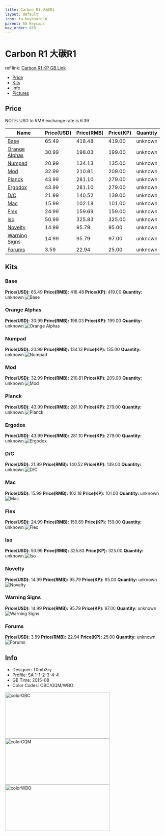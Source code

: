 ```yaml
---
title: Carbon R1 大碳R1
layout: default
icon: fa-keyboard-o
parent: SA Keycaps
nav_order: 869
---
```


# Carbon R1 大碳R1

ref link: [Carbon R1 KP GB Link]()

* [Price](#price)
* [Kits](#kits)
* [Info](#info)
* [Pictures](#pictures)


## Price  
NOTE: USD to RMB exchange rate is 6.39

| Name          | Price(USD)    |  Price(RMB) |  Price(KP) | Quantity |
| ------------- | ------------- |  ---------- |  --------- | -------- |
|[Base](#base)|65.49|418.48|419.00|unknown|
|[Orange Alphas](#orangealphas)|30.99|198.03|199.00|unknown|
|[Numpad](#numpad)|20.99|134.13|135.00|unknown|
|[Mod](#mod)|32.99|210.81|209.00|unknown|
|[Planck](#planck)|43.99|281.10|279.00|unknown|
|[Ergodox](#ergodox)|43.99|281.10|279.00|unknown|
|[D/C](#d/c)|21.99|140.52|139.00|unknown|
|[Mac](#mac)|15.99|102.18|101.00|unknown|
|[Flex](#flex)|24.99|159.69|159.00|unknown|
|[Iso](#iso)|50.99|325.83|325.00|unknown|
|[Novelty](#novelty)|14.99|95.79|95.00|unknown|
|[Warning Signs](#warningsigns)|14.99|95.79|97.00|unknown|
|[Forums](#forums)|3.59|22.94|25.00|unknown|


## Kits
### Base
**Price(USD):** 65.49    **Price(RMB):** 418.48    **Price(KP):** 419.00    **Quantity:** unknown
<img src="{{ 'assets/images/sa-keycaps/carbonr1/kits_pics/base.jpg' | relative_url }}" alt="Base" class="image featured">

### Orange Alphas
**Price(USD):** 30.99    **Price(RMB):** 198.03    **Price(KP):** 199.00    **Quantity:** unknown
<img src="{{ 'assets/images/sa-keycaps/carbonr1/kits_pics/orange-alphas.jpg' | relative_url }}" alt="Orange Alphas" class="image featured">

### Numpad
**Price(USD):** 20.99    **Price(RMB):** 134.13    **Price(KP):** 135.00    **Quantity:** unknown
<img src="{{ 'assets/images/sa-keycaps/carbonr1/kits_pics/numpad.jpg' | relative_url }}" alt="Numpad" class="image featured">

### Mod
**Price(USD):** 32.99    **Price(RMB):** 210.81    **Price(KP):** 209.00    **Quantity:** unknown
<img src="{{ 'assets/images/sa-keycaps/carbonr1/kits_pics/mod.jpg' | relative_url }}" alt="Mod" class="image featured">

### Planck
**Price(USD):** 43.99    **Price(RMB):** 281.10    **Price(KP):** 279.00    **Quantity:** unknown
<img src="{{ 'assets/images/sa-keycaps/carbonr1/kits_pics/planck.jpg' | relative_url }}" alt="Planck" class="image featured">

### Ergodox
**Price(USD):** 43.99    **Price(RMB):** 281.10    **Price(KP):** 279.00    **Quantity:** unknown
<img src="{{ 'assets/images/sa-keycaps/carbonr1/kits_pics/ergodox.jpg' | relative_url }}" alt="Ergodox" class="image featured">

### D/C
**Price(USD):** 21.99    **Price(RMB):** 140.52    **Price(KP):** 139.00    **Quantity:** unknown
<img src="{{ 'assets/images/sa-keycaps/carbonr1/kits_pics/d/c.jpg' | relative_url }}" alt="D/C" class="image featured">

### Mac
**Price(USD):** 15.99    **Price(RMB):** 102.18    **Price(KP):** 101.00    **Quantity:** unknown
<img src="{{ 'assets/images/sa-keycaps/carbonr1/kits_pics/mac.jpg' | relative_url }}" alt="Mac" class="image featured">

### Flex
**Price(USD):** 24.99    **Price(RMB):** 159.69    **Price(KP):** 159.00    **Quantity:** unknown
<img src="{{ 'assets/images/sa-keycaps/carbonr1/kits_pics/flex.jpg' | relative_url }}" alt="Flex" class="image featured">

### Iso
**Price(USD):** 50.99    **Price(RMB):** 325.83    **Price(KP):** 325.00    **Quantity:** unknown
<img src="{{ 'assets/images/sa-keycaps/carbonr1/kits_pics/iso.jpg' | relative_url }}" alt="Iso" class="image featured">

### Novelty
**Price(USD):** 14.99    **Price(RMB):** 95.79    **Price(KP):** 95.00    **Quantity:** unknown
<img src="{{ 'assets/images/sa-keycaps/carbonr1/kits_pics/novelty.jpg' | relative_url }}" alt="Novelty" class="image featured">

### Warning Signs
**Price(USD):** 14.99    **Price(RMB):** 95.79    **Price(KP):** 97.00    **Quantity:** unknown
<img src="{{ 'assets/images/sa-keycaps/carbonr1/kits_pics/warning-signs.jpg' | relative_url }}" alt="Warning Signs" class="image featured">

### Forums
**Price(USD):** 3.59    **Price(RMB):** 22.94    **Price(KP):** 25.00    **Quantity:** unknown
<img src="{{ 'assets/images/sa-keycaps/carbonr1/kits_pics/forums.jpg' | relative_url }}" alt="Forums" class="image featured">


## Info
* Designer: T0mb3ry
* Profile: SA 1-1-2-3-4-4
* GB Time: 2015-08
* Color Codes: OBC/GQM/WBO  
<img src="{{ 'assets/images/sa-keycaps/SP_ColorCodes/abs/SP_Abs_ColorCodes_OBC.png' | relative_url }}" alt="colorOBC" height="150" width="340">
<img src="{{ 'assets/images/sa-keycaps/SP_ColorCodes/abs/SP_Abs_ColorCodes_GQM.png' | relative_url }}" alt="colorGQM" height="150" width="340">
<img src="{{ 'assets/images/sa-keycaps/SP_ColorCodes/abs/SP_Abs_ColorCodes_WBO.png' | relative_url }}" alt="colorWBO" height="150" width="340">
